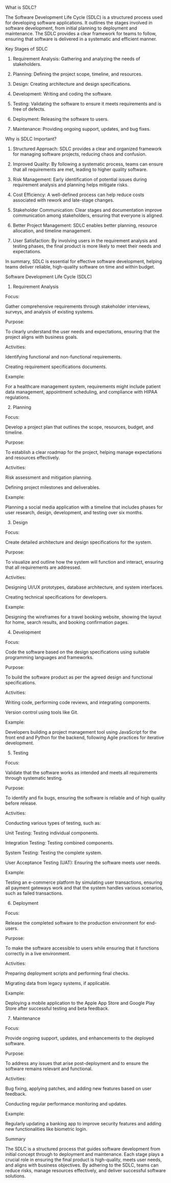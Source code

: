 What is SDLC?

The Software Development Life Cycle (SDLC) is a structured process used for developing software applications. It outlines the stages involved in software development, from initial planning to deployment and maintenance. The SDLC provides a clear framework for teams to follow, ensuring that software is delivered in a systematic and efficient manner.

Key Stages of SDLC

1. Requirement Analysis: Gathering and analyzing the needs of stakeholders.


2. Planning: Defining the project scope, timeline, and resources.


3. Design: Creating architecture and design specifications.


4. Development: Writing and coding the software.


5. Testing: Validating the software to ensure it meets requirements and is free of defects.


6. Deployment: Releasing the software to users.


7. Maintenance: Providing ongoing support, updates, and bug fixes.



Why is SDLC Important?

1. Structured Approach: SDLC provides a clear and organized framework for managing software projects, reducing chaos and confusion.


2. Improved Quality: By following a systematic process, teams can ensure that all requirements are met, leading to higher quality software.


3. Risk Management: Early identification of potential issues during requirement analysis and planning helps mitigate risks.


4. Cost Efficiency: A well-defined process can help reduce costs associated with rework and late-stage changes.


5. Stakeholder Communication: Clear stages and documentation improve communication among stakeholders, ensuring that everyone is aligned.


6. Better Project Management: SDLC enables better planning, resource allocation, and timeline management.


7. User Satisfaction: By involving users in the requirement analysis and testing phases, the final product is more likely to meet their needs and expectations.



In summary, SDLC is essential for effective software development, helping teams deliver reliable, high-quality software on time and within budget.


Software Development Life Cycle (SDLC)

1. Requirement Analysis

Focus:

Gather comprehensive requirements through stakeholder interviews, surveys, and analysis of existing systems.


Purpose:

To clearly understand the user needs and expectations, ensuring that the project aligns with business goals.


Activities:

Identifying functional and non-functional requirements.

Creating requirement specifications documents.


Example:

For a healthcare management system, requirements might include patient data management, appointment scheduling, and compliance with HIPAA regulations.


2. Planning

Focus:

Develop a project plan that outlines the scope, resources, budget, and timeline.


Purpose:

To establish a clear roadmap for the project, helping manage expectations and resources effectively.


Activities:

Risk assessment and mitigation planning.

Defining project milestones and deliverables.


Example:

Planning a social media application with a timeline that includes phases for user research, design, development, and testing over six months.


3. Design

Focus:

Create detailed architecture and design specifications for the system.


Purpose:

To visualize and outline how the system will function and interact, ensuring that all requirements are addressed.


Activities:

Designing UI/UX prototypes, database architecture, and system interfaces.

Creating technical specifications for developers.


Example:

Designing the wireframes for a travel booking website, showing the layout for home, search results, and booking confirmation pages.


4. Development

Focus:

Code the software based on the design specifications using suitable programming languages and frameworks.


Purpose:

To build the software product as per the agreed design and functional specifications.


Activities:

Writing code, performing code reviews, and integrating components.

Version control using tools like Git.


Example:

Developers building a project management tool using JavaScript for the front end and Python for the backend, following Agile practices for iterative development.


5. Testing

Focus:

Validate that the software works as intended and meets all requirements through systematic testing.


Purpose:

To identify and fix bugs, ensuring the software is reliable and of high quality before release.


Activities:

Conducting various types of testing, such as:

Unit Testing: Testing individual components.

Integration Testing: Testing combined components.

System Testing: Testing the complete system.

User Acceptance Testing (UAT): Ensuring the software meets user needs.



Example:

Testing an e-commerce platform by simulating user transactions, ensuring all payment gateways work and that the system handles various scenarios, such as failed transactions.


6. Deployment

Focus:

Release the completed software to the production environment for end-users.


Purpose:

To make the software accessible to users while ensuring that it functions correctly in a live environment.


Activities:

Preparing deployment scripts and performing final checks.

Migrating data from legacy systems, if applicable.


Example:

Deploying a mobile application to the Apple App Store and Google Play Store after successful testing and beta feedback.


7. Maintenance

Focus:

Provide ongoing support, updates, and enhancements to the deployed software.


Purpose:

To address any issues that arise post-deployment and to ensure the software remains relevant and functional.


Activities:

Bug fixing, applying patches, and adding new features based on user feedback.

Conducting regular performance monitoring and updates.


Example:

Regularly updating a banking app to improve security features and adding new functionalities like biometric login.


Summary

The SDLC is a structured process that guides software development from initial concept through to deployment and maintenance. Each stage plays a crucial role in ensuring the final product is high-quality, meets user needs, and aligns with business objectives. By adhering to the SDLC, teams can reduce risks, manage resources effectively, and deliver successful software solutions.

